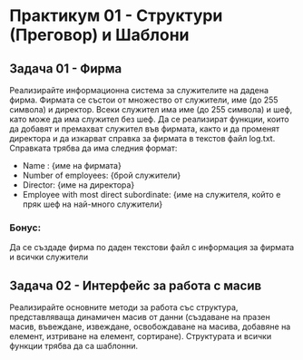 # Практикум 01 - Структури (Преговор) и Шаблони

## Задача 01 - Фирма
Реализирайте информационна система за служителите на дадена фирма. Фирмата се състои от множество от служители, име (до 255 символа) и директор. Всеки служител има име (до 255 символа) и шеф, като може да има служител без шеф. Да се реализират функции, които да добавят и премахват служител във фирмата, както и да променят директора и да изкарват справка за фирмата в текстов файл log.txt. Справката трябва да има следния формат: 
- Name : {име на фирмата}
- Number of employees: {брой служители}
- Director: {име на директора}
- Employee with most direct subordinate: {име на служителя, който е пряк шеф на най-много служители}

### Бонус:
Да се създаде фирма по даден текстови файл с информация за фирмата и всички служители

## Задача 02 - Интерфейс за работа с масив
Реализирайте основните методи за работа със структура, представляваща динамичен масив от данни (създаване на празен масив, въвеждане, извеждане, освобождаване на масива, добавяне на елемент, изтриване на елемент, сортиране). Структурата и всички функции трябва да са шаблонни.